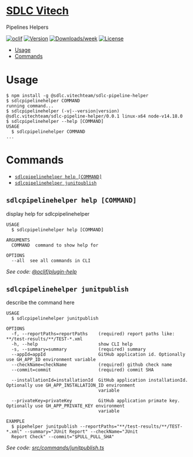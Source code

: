 [SDLC Vitech](https://vitech-team.github.io/SDLC/)
===================

Pipelines Helpers

[![oclif](https://img.shields.io/badge/cli-oclif-brightgreen.svg)](https://oclif.io)
[![Version](https://img.shields.io/npm/v/@sdlc.vitechteam/sdlc-pipeline-helper.svg)](https://npmjs.org/package/@sdlc.vitechteam/sdlc-pipeline-helper)
[![Downloads/week](https://img.shields.io/npm/dw/@sdlc.vitechteam/sdlc-pipeline-helper.svg)](https://npmjs.org/package/@sdlc.vitechteam/sdlc-pipeline-helper)
[![License](https://img.shields.io/npm/l/sdlc.vitechteam.com.svg)](https://github.com/vitech-team/pipeline-helper/blob/master/package.json)

<!-- toc -->
* [Usage](#usage)
* [Commands](#commands)
<!-- tocstop -->
# Usage
<!-- usage -->
```sh-session
$ npm install -g @sdlc.vitechteam/sdlc-pipeline-helper
$ sdlcpipelinehelper COMMAND
running command...
$ sdlcpipelinehelper (-v|--version|version)
@sdlc.vitechteam/sdlc-pipeline-helper/0.0.1 linux-x64 node-v14.18.0
$ sdlcpipelinehelper --help [COMMAND]
USAGE
  $ sdlcpipelinehelper COMMAND
...
```
<!-- usagestop -->
# Commands
<!-- commands -->
* [`sdlcpipelinehelper help [COMMAND]`](#sdlcpipelinehelper-help-command)
* [`sdlcpipelinehelper junitpublish`](#sdlcpipelinehelper-junitpublish)

## `sdlcpipelinehelper help [COMMAND]`

display help for sdlcpipelinehelper

```
USAGE
  $ sdlcpipelinehelper help [COMMAND]

ARGUMENTS
  COMMAND  command to show help for

OPTIONS
  --all  see all commands in CLI
```

_See code: [@oclif/plugin-help](https://github.com/oclif/plugin-help/blob/v3.2.3/src/commands/help.ts)_

## `sdlcpipelinehelper junitpublish`

describe the command here

```
USAGE
  $ sdlcpipelinehelper junitpublish

OPTIONS
  -f, --reportPaths=reportPaths    (required) report paths like: **/test-results/**/TEST-*.xml
  -h, --help                       show CLI help
  -s, --summary=summary            (required) summary
  --appId=appId                    GitHub application id. Optionally use GH_APP_ID environment variable
  --checkName=checkName            (required) github check name
  --commit=commit                  (required) commit SHA

  --installationId=installationId  GitHub application installationId. Optionally use GH_APP_INSTALLATION_ID environment
                                   variable

  --privateKey=privateKey          GitHub application primate key. Optionally use GH_APP_PRIVATE_KEY environment
                                   variable

EXAMPLE
  $ pipehelper junitpublish --reportPaths="**/test-results/**/TEST-*.xml" --summary="JUnit Report" --checkName="JUnit 
  Report Check" --commit="$PULL_PULL_SHA"
```

_See code: [src/commands/junitpublish.ts](https://github.com/vitech-team/sdlc-pipeline-helper/blob/v0.0.1/src/commands/junitpublish.ts)_
<!-- commandsstop -->
